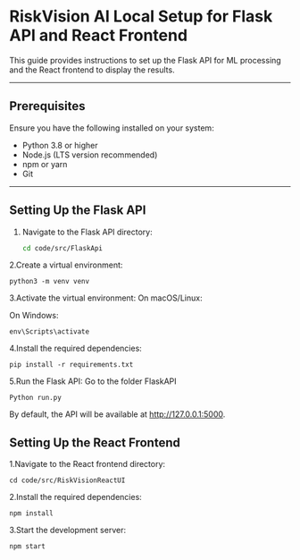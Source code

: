# RiskVision AI Local Setup for Flask API and React Frontend

This guide provides instructions to set up the Flask API for ML processing and the React frontend to display the results.

---

## Prerequisites

Ensure you have the following installed on your system:
- Python 3.8 or higher
- Node.js (LTS version recommended)
- npm or yarn
- Git

---

## Setting Up the Flask API

1. Navigate to the Flask API directory:
   ```bash
   cd code/src/FlaskApi

2.Create a virtual environment:
```
python3 -m venv venv
```

3.Activate the virtual environment:
On macOS/Linux:


On Windows:
```
env\Scripts\activate
```

4.Install the required dependencies:
```
pip install -r requirements.txt
```

5.Run the Flask API:
Go to the folder FlaskAPI
```
Python run.py
```

By default, the API will be available at http://127.0.0.1:5000.

## Setting Up the React Frontend
1.Navigate to the React frontend directory:
```
cd code/src/RiskVisionReactUI
```

2.Install the required dependencies:
```
npm install
```

3.Start the development server:
```
npm start
```